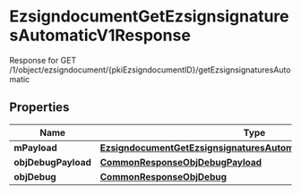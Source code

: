 

# EzsigndocumentGetEzsignsignaturesAutomaticV1Response

Response for GET /1/object/ezsigndocument/{pkiEzsigndocumentID}/getEzsignsignaturesAutomatic

## Properties

| Name | Type | Description | Notes |
|------------ | ------------- | ------------- | -------------|
|**mPayload** | [**EzsigndocumentGetEzsignsignaturesAutomaticV1ResponseMPayload**](EzsigndocumentGetEzsignsignaturesAutomaticV1ResponseMPayload.md) |  |  |
|**objDebugPayload** | [**CommonResponseObjDebugPayload**](CommonResponseObjDebugPayload.md) |  |  [optional] |
|**objDebug** | [**CommonResponseObjDebug**](CommonResponseObjDebug.md) |  |  [optional] |



